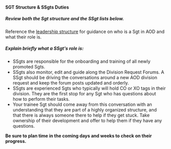 #### SGT Structure & SSgts Duties

##### Review both the Sgt structure and the SSgt lists below.

Reference the [leadership structure](https://tracker.clanaod.net/reports/leadership) for guidance on who is a Sgt in AOD and what their role is.

##### Explain briefly what a SSgt's role is:

* SSgts are responsible for the onboarding and training of all newly promoted Sgts.
* SSgts also monitor, edit and guide along the Division Request Forums. A SSgt should be driving the conversations around a new AOD division request and keep the forum posts updated and orderly.
* SSgts are experienced Sgts who typically will hold CO or XO tags in their division. They are the first stop for any Sgt who has questions about how to perform their tasks.
* Your trainee Sgt should come away from this conversation with an understanding that they are part of a highly organized structure, and that there is always someone there to help if they get stuck. Take ownership of their development and offer to help them if they have any questions.
    
**Be sure to plan time in the coming days and weeks to check on their progress.**